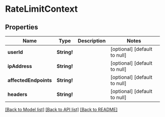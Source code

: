# RateLimitContext

## Properties
Name | Type | Description | Notes
------------ | ------------- | ------------- | -------------
**userId** | **String!** |  | [optional] [default to null]
**ipAddress** | **String!** |  | [optional] [default to null]
**affectedEndpoints** | **String!** |  | [optional] [default to null]
**headers** | **String!** |  | [optional] [default to null]

[[Back to Model list]](../README.md#documentation-for-models) [[Back to API list]](../README.md#documentation-for-api-endpoints) [[Back to README]](../README.md)


